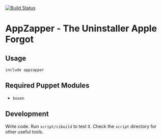 [![Build
Status](https://travis-ci.org/adamwalz/puppet-appzapper.png?branch=master)](https://travis-ci.org/adamwalz/puppet-appzapper)

# AppZapper - The Uninstaller Apple Forgot

## Usage

```puppet
include appzapper
```

## Required Puppet Modules

* `boxen`

## Development

Write code. Run `script/cibuild` to test it. Check the `script`
directory for other useful tools.

